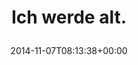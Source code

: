 ---
retweeted: false
source: <a href="http://mvilla.it/fenix" rel="nofollow">Fenix for Android</a>
entities:
  user_mentions: []
  urls: []
  symbols: []
  media:
  - expanded_url: https://twitter.com/bascht/status/530634166879408128/photo/1
    indices:
    - '15'
    - '37'
    url: http://t.co/gMxk7or9Sk
    media_url: http://pbs.twimg.com/media/B10w9oMIQAAv2eJ.jpg
    id_str: '530634166418030592'
    id: '530634166418030592'
    media_url_https: https://pbs.twimg.com/media/B10w9oMIQAAv2eJ.jpg
    sizes:
      small:
        w: '680'
        h: '385'
        resize: fit
      medium:
        w: '1200'
        h: '679'
        resize: fit
      thumb:
        w: '150'
        h: '150'
        resize: crop
      large:
        w: '1344'
        h: '760'
        resize: fit
    type: photo
    display_url: pic.twitter.com/gMxk7or9Sk
  hashtags: []
display_text_range:
- '0'
- '37'
favorite_count: '1'
id_str: '530634166879408128'
truncated: false
retweet_count: '1'
id: '530634166879408128'
possibly_sensitive: false
created_at: Fri Nov 07 08:13:38 +0000 2014
favorited: false
full_text: Ich werde alt.
lang: de
extended_entities:
  media:
  - expanded_url: https://twitter.com/bascht/status/530634166879408128/photo/1
    indices:
    - '15'
    - '37'
    url: http://t.co/gMxk7or9Sk
    media_url: http://pbs.twimg.com/media/B10w9oMIQAAv2eJ.jpg
    id_str: '530634166418030592'
    id: '530634166418030592'
    media_url_https: https://pbs.twimg.com/media/B10w9oMIQAAv2eJ.jpg
    sizes:
      small:
        w: '680'
        h: '385'
        resize: fit
      medium:
        w: '1200'
        h: '679'
        resize: fit
      thumb:
        w: '150'
        h: '150'
        resize: crop
      large:
        w: '1344'
        h: '760'
        resize: fit
    type: photo
    display_url: pic.twitter.com/gMxk7or9Sk
tags:
- pesos/twitter
date: '2014-11-07T08:13:38+00:00'
src: https://twitter.com/bascht/status/530634166879408128
original_url: https://twitter.com/bascht/status/530634166879408128
type: twitter_tweet
media_url: https://img.bascht.com/twitter/pbs.twimg.com/media/B10w9oMIQAAv2eJ.jpg
text: Ich werde alt.
title: 'Ich werde alt.

  '

---